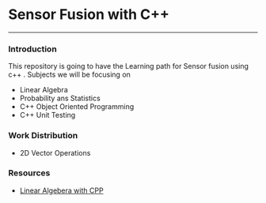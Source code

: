 # Sensor Fusion with C++
---
### Introduction
This repository is going to have the Learning path for Sensor fusion using c++ . Subjects we will be focusing on
- Linear Algebra
- Probability ans Statistics
- C++ Object Oriented Programming
- C++ Unit Testing

### Work Distribution
-  2D Vector Operations
### Resources
-  [Linear Algebera with CPP](https://www.youtube.com/watch?v=jmo_HN_-PxI&list=PL3WoIG-PLjSv9vFx2dg0BqzDZH_6qzF8-&index=2&ab_channel=QuantitativeBytes)
